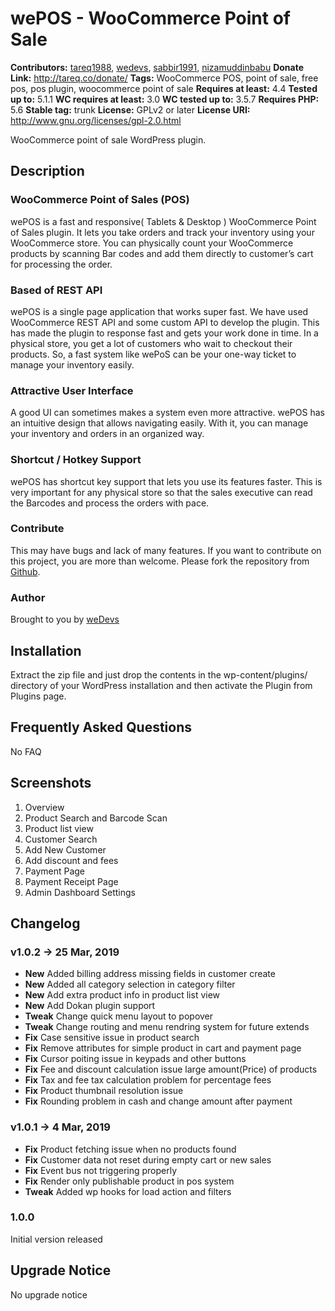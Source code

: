 # wePOS - WooCommerce Point of Sale #
**Contributors:** [tareq1988](https://profiles.wordpress.org/tareq1988), [wedevs](https://profiles.wordpress.org/wedevs), [sabbir1991](https://profiles.wordpress.org/sabbir1991), [nizamuddinbabu](https://profiles.wordpress.org/nizamuddinbabu)
**Donate Link:** http://tareq.co/donate/
**Tags:** WooCommerce POS, point of sale, free pos, pos plugin, woocommerce point of sale
**Requires at least:** 4.4
**Tested up to:** 5.1.1
**WC requires at least:** 3.0
**WC tested up to:** 3.5.7
**Requires PHP:** 5.6
**Stable tag:** trunk
**License:** GPLv2 or later
**License URI:** http://www.gnu.org/licenses/gpl-2.0.html

WooCommerce point of sale WordPress plugin.

## Description ##

### WooCommerce Point of Sales (POS) ###
wePOS is a fast and responsive( Tablets & Desktop ) WooCommerce Point of Sales plugin. It lets you take orders and track your inventory using your WooCommerce store. You can physically count your WooCommerce products by scanning Bar codes and add them directly to customer’s cart for processing the order.

### Based of REST API ###
wePOS is a single page application that works super fast. We have used WooCommerce REST API and some custom API to develop the plugin. This has made the plugin to response fast and gets your work done in time. In a physical store, you get a lot of customers who wait to checkout their products. So, a fast system like wePoS can be your one-way ticket to manage your inventory easily.

### Attractive User Interface ###
A good UI can sometimes makes a system even more attractive. wePOS has an intuitive design that allows navigating easily. With it, you can manage your inventory and orders in an organized way.

### Shortcut / Hotkey Support ###
wePOS has shortcut key support that lets you use its features faster. This is very important for any physical store so that the sales executive can read the Barcodes and process the orders with pace.

### Contribute ###
This may have bugs and lack of many features. If you want to contribute on this project, you are more than welcome. Please fork the repository from [Github](https://github.com/weDevsOfficial/wepos).

### Author ###
Brought to you by [weDevs](http://wedevs.com)

## Installation ##

Extract the zip file and just drop the contents in the wp-content/plugins/ directory of your WordPress installation and then activate the Plugin from Plugins page.

## Frequently Asked Questions ##
No FAQ

## Screenshots ##
1. Overview
2. Product Search and Barcode Scan
3. Product list view
4. Customer Search
5. Add New Customer
6. Add discount and fees
7. Payment Page
8. Payment Receipt Page
9. Admin Dashboard Settings

## Changelog ##
### v1.0.2 -> 25 Mar, 2019 ###
- **New**   Added billing address missing fields in customer create
- **New**   Added all category selection in category filter
- **New**   Add extra product info in product list view
- **New**   Add Dokan plugin support
- **Tweak** Change quick menu layout to popover
- **Tweak** Change routing and menu rendring system for future extends
- **Fix**   Case sensitive issue in product search
- **Fix**   Remove attributes for simple product in cart and payment page
- **Fix**   Cursor poiting issue in keypads and other buttons
- **Fix**   Fee and discount calculation issue large amount(Price) of products
- **Fix**   Tax and fee tax calculation problem for percentage fees
- **Fix**   Product thumbnail resolution issue
- **Fix**   Rounding problem in cash and change amount after payment

### v1.0.1 -> 4 Mar, 2019 ###
- **Fix**    Product fetching issue when no products found
- **Fix**    Customer data not reset during empty cart or new sales
- **Fix**    Event bus not triggering properly
- **Fix**    Render only publishable product in pos system
- **Tweak**  Added wp hooks for load action and filters


### 1.0.0 ###
Initial version released

## Upgrade Notice ##
No upgrade notice
